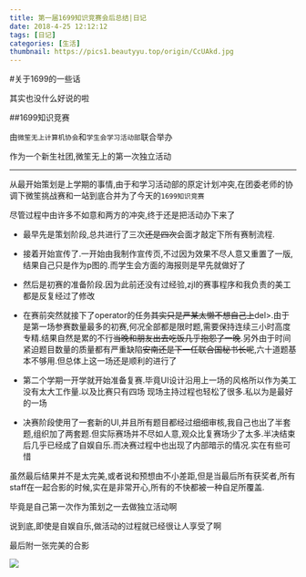```yaml
---
title: 第一届1699知识竞赛会后总结|日记
date: 2018-4-25 12:12:12
tags: [日记]
categories: [生活]
thumbnail: https://pics1.beautyyu.top/origin/CcUAkd.jpg
---
```


#关于1699的一些话

其实也没什么好说的啦

##1699知识竞赛

由`微笙无上计算机协会`和`学生会学习活动部`联合举办

作为一个新生社团,微笙无上的第一次独立活动

***

从最开始策划是上学期的事情,由于和学习活动部的原定计划冲突,在团委老师的协调下微笙挑战赛和一站到底合并为了今天的`1699知识竞赛`

尽管过程中由许多不如意和两方的冲突,终于还是把活动办下来了

* 最早先是策划阶段,总共进行了三次<del>还是四次</del>会面才敲定下所有赛制流程.

* 接着开始宣传了.一开始由我制作宣传页,不过因为效果不尽人意又重置了一版,结果自己只是作为p图的.而学生会方面的海报则是早先就做好了

* 然后是初赛的准备阶段.因为此前还没有过经验,zjl的赛事程序和我负责的美工都是反复经过了修改

* 在赛前突然就接下了operator的任务<del>其实只是严某太懒不想自己上</del>del>.由于是第一场参赛数量最多的初赛,何况全部都是限时题,需要保持连续三小时高度专精.结果自然是累的不行<del>当晚和朋友出去吃饭几乎抱怨了一晚</del>.另外由于时间紧迫题目数量的质量都有严重缺陷<del>安南还是下一任联合国秘书长呢</del>,六十道题基本不够用.但总体上这一场还是顺利的进行了

* 第二个学期一开学就开始准备复赛.毕竟UI设计沿用上一场的风格所以作为美工没有太大工作量.以及比赛只有四场 现场主持过程也轻松了很多.私以为是最好的一场

* 决赛阶段使用了一套新的UI,并且所有题目都经过细细审核,我自己也出了半套题,组织加了两套题.但实际赛场并不尽如人意,观众比复赛场少了太多.半决结束后几乎已经成了自娱自乐.而决赛过程中也出现了内部暗示的情况.实在有些可惜

虽然最后结果并不是太完美,或者说和预想由不小差距,但是当最后所有获奖者,所有staff在一起合影的时候,实在是非常开心,所有的不快都被一种自足所覆盖.

毕竟是自己第一次作为策划之一去做独立活动啊

说到底,即使是自娱自乐,做活动的过程就已经很让人享受了啊

最后附一张完美的合影

![](https://pics1.beautyyu.top/origin/CcUAkd.jpg)
